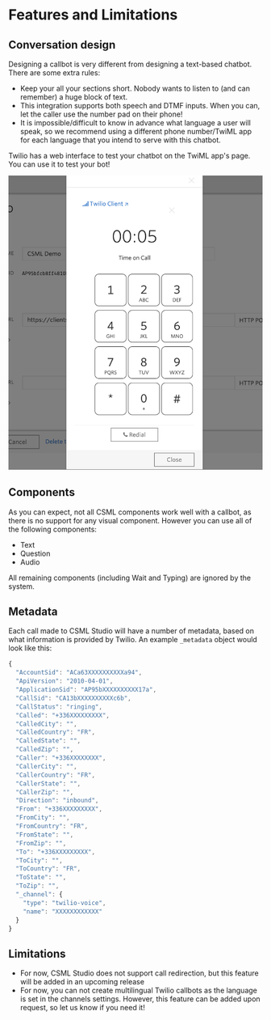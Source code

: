 # Features and Limitations

## Conversation design

Designing a callbot is very different from designing a text-based chatbot. There are some extra rules:

* Keep your all your sections short. Nobody wants to listen to \(and can remember\) a huge block of text.
* This integration supports both speech and DTMF inputs. When you can, let the caller use the number pad on their phone!
* It is impossible/difficult to know in advance what language a user will speak, so we recommend using a different phone number/TwiML app for each language that you intend to serve with this chatbot.

Twilio has a web interface to test your chatbot on the TwiML app's page. You can use it to test your bot!

![](../../.gitbook/assets/image%20%2852%29.png)

## Components

As you can expect, not all CSML components work well with a callbot, as there is no support for any visual component. However you can use all of the following components:

* Text
* Question
* Audio

All remaining components \(including Wait and Typing\) are ignored by the system.

## Metadata

Each call made to CSML Studio will have a number of metadata, based on what information is provided by Twilio. An example `_metadata` object would look like this:

```javascript
{
  "AccountSid": "ACa63XXXXXXXXXXa94",
  "ApiVersion": "2010-04-01",
  "ApplicationSid": "AP95bXXXXXXXXXX17a",
  "CallSid": "CA13bXXXXXXXXXXc6b",
  "CallStatus": "ringing",
  "Called": "+336XXXXXXXXX",
  "CalledCity": "",
  "CalledCountry": "FR",
  "CalledState": "",
  "CalledZip": "",
  "Caller": "+336XXXXXXXX",
  "CallerCity": "",
  "CallerCountry": "FR",
  "CallerState": "",
  "CallerZip": "",
  "Direction": "inbound",
  "From": "+336XXXXXXXXX",
  "FromCity": "",
  "FromCountry": "FR",
  "FromState": "",
  "FromZip": "",
  "To": "+336XXXXXXXXX",
  "ToCity": "",
  "ToCountry": "FR",
  "ToState": "",
  "ToZip": "",
  "_channel": {
    "type": "twilio-voice",
    "name": "XXXXXXXXXXXX"
  }
}
```

## Limitations

* For now, CSML Studio does not support call redirection, but this feature will be added in an upcoming release
* For now, you can not create multilingual Twilio callbots as the language is set in the channels settings. However, this feature can be added upon request, so let us know if you need it!

